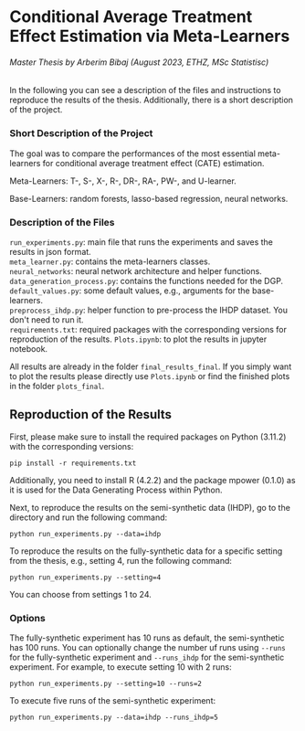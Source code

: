 # Conditional Average Treatment Effect Estimation via Meta-Learners
###### Master Thesis by Arberim Bibaj (August 2023, ETHZ, MSc Statistisc)
In the following you can see a description of the files and instructions to reproduce the results of the thesis.
Additionally, there is a short description of the project.

### Short Description of the Project
The goal was to compare the performances of the most essential meta-learners for
conditional average treatment effect (CATE) estimation.

Meta-Learners: T-, S-, X-, R-, DR-, RA-, PW-, and U-learner.

Base-Learners: random forests, lasso-based regression, neural networks.

### Description of the Files
`run_experiments.py`: main file that runs the experiments and saves the results in json format. \
`meta_learner.py`: contains the meta-learners classes. \
`neural_networks`: neural network architecture and helper functions. \
`data_generation_process.py`: contains the functions needed for the DGP. \
`default_values.py`: some default values, e.g., arguments for the base-learners. \
`preprocess_ihdp.py`: helper function to pre-process the IHDP dataset. You don't need to run it. \
`requirements.txt`: required packages with the corresponding versions for reproduction of the results.
`Plots.ipynb`: to plot the results in jupyter notebook.

All results are already in the folder `final_results_final`. If you simply want to plot the results please directly use
`Plots.ipynb` or find the finished plots in the folder `plots_final`.


## Reproduction of the Results
First, please make sure to install the required packages on Python (3.11.2) with the corresponding versions:
````
pip install -r requirements.txt
````
Additionally, you need to install R (4.2.2) and the package mpower (0.1.0) as it is used for the Data Generating Process
within Python.

Next, to reproduce the results on the semi-synthetic data (IHDP), go to the directory and run the following command:
````
python run_experiments.py --data=ihdp
````
To reproduce the results on the fully-synthetic data for a specific setting from the thesis, e.g., setting 4, run the following command:
````
python run_experiments.py --setting=4
````
You can choose from settings 1 to 24.

### Options
The fully-synthetic experiment has 10 runs as default, the semi-synthetic has 100 runs. You can optionally change the
number uf runs using `--runs` for the fully-synthetic experiment and `--runs_ihdp` for the semi-synthetic experiment.
For example, to execute setting 10 with 2 runs:
````
python run_experiments.py --setting=10 --runs=2
````
To execute five runs of the semi-synthetic experiment:
````
python run_experiments.py --data=ihdp --runs_ihdp=5
````
